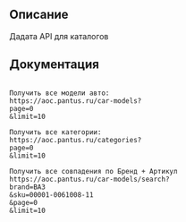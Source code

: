 
## Описание

Дадата API для каталогов

## Документация

```

Получить все модели авто:
https://aoc.pantus.ru/car-models?
page=0
&limit=10

Получить все категории:
https://aoc.pantus.ru/categories?
page=0
&limit=10

Получить все совпадения по Бренд + Артикул
https://aoc.pantus.ru/car-models/search?
brand=ВАЗ
&sku=00001-0061008-11
&page=0
&limit=10


```
